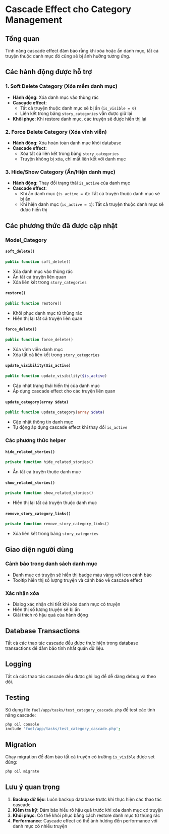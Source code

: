 # Cascade Effect cho Category Management

## Tổng quan
Tính năng cascade effect đảm bảo rằng khi xóa hoặc ẩn danh mục, tất cả truyện thuộc danh mục đó cũng sẽ bị ảnh hưởng tương ứng.

## Các hành động được hỗ trợ

### 1. Soft Delete Category (Xóa mềm danh mục)
- **Hành động**: Xóa danh mục vào thùng rác
- **Cascade effect**: 
  - Tất cả truyện thuộc danh mục sẽ bị ẩn (`is_visible = 0`)
  - Liên kết trong bảng `story_categories` vẫn được giữ lại
- **Khôi phục**: Khi restore danh mục, các truyện sẽ được hiển thị lại

### 2. Force Delete Category (Xóa vĩnh viễn)
- **Hành động**: Xóa hoàn toàn danh mục khỏi database
- **Cascade effect**: 
  - Xóa tất cả liên kết trong bảng `story_categories`
  - Truyện không bị xóa, chỉ mất liên kết với danh mục

### 3. Hide/Show Category (Ẩn/Hiện danh mục)
- **Hành động**: Thay đổi trạng thái `is_active` của danh mục
- **Cascade effect**: 
  - Khi ẩn danh mục (`is_active = 0`): Tất cả truyện thuộc danh mục sẽ bị ẩn
  - Khi hiện danh mục (`is_active = 1`): Tất cả truyện thuộc danh mục sẽ được hiển thị

## Các phương thức đã được cập nhật

### Model_Category

#### `soft_delete()`
```php
public function soft_delete()
```
- Xóa danh mục vào thùng rác
- Ẩn tất cả truyện liên quan
- Xóa liên kết trong `story_categories`

#### `restore()`
```php
public function restore()
```
- Khôi phục danh mục từ thùng rác
- Hiển thị lại tất cả truyện liên quan

#### `force_delete()`
```php
public function force_delete()
```
- Xóa vĩnh viễn danh mục
- Xóa tất cả liên kết trong `story_categories`

#### `update_visibility($is_active)`
```php
public function update_visibility($is_active)
```
- Cập nhật trạng thái hiển thị của danh mục
- Áp dụng cascade effect cho các truyện liên quan

#### `update_category(array $data)`
```php
public function update_category(array $data)
```
- Cập nhật thông tin danh mục
- Tự động áp dụng cascade effect khi thay đổi `is_active`

### Các phương thức helper

#### `hide_related_stories()`
```php
private function hide_related_stories()
```
- Ẩn tất cả truyện thuộc danh mục

#### `show_related_stories()`
```php
private function show_related_stories()
```
- Hiển thị lại tất cả truyện thuộc danh mục

#### `remove_story_category_links()`
```php
private function remove_story_category_links()
```
- Xóa liên kết trong bảng `story_categories`

## Giao diện người dùng

### Cảnh báo trong danh sách danh mục
- Danh mục có truyện sẽ hiển thị badge màu vàng với icon cảnh báo
- Tooltip hiển thị số lượng truyện và cảnh báo về cascade effect

### Xác nhận xóa
- Dialog xác nhận chi tiết khi xóa danh mục có truyện
- Hiển thị số lượng truyện sẽ bị ẩn
- Giải thích rõ hậu quả của hành động

## Database Transactions
Tất cả các thao tác cascade đều được thực hiện trong database transactions để đảm bảo tính nhất quán dữ liệu.

## Logging
Tất cả các thao tác cascade đều được ghi log để dễ dàng debug và theo dõi.

## Testing
Sử dụng file `fuel/app/tasks/test_category_cascade.php` để test các tính năng cascade:

```bash
php oil console
include 'fuel/app/tasks/test_category_cascade.php';
```

## Migration
Chạy migration để đảm bảo tất cả truyện có trường `is_visible` được set đúng:

```bash
php oil migrate
```

## Lưu ý quan trọng
1. **Backup dữ liệu**: Luôn backup database trước khi thực hiện các thao tác cascade
2. **Kiểm tra kỹ**: Đảm bảo hiểu rõ hậu quả trước khi xóa danh mục có truyện
3. **Khôi phục**: Có thể khôi phục bằng cách restore danh mục từ thùng rác
4. **Performance**: Cascade effect có thể ảnh hưởng đến performance với danh mục có nhiều truyện
